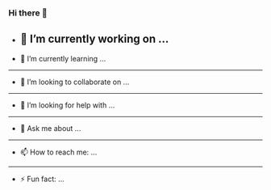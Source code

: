 ### Hi there 👋

- 🔭 I’m currently working on ...
  --------------------------------------------------------
- 🌱 I’m currently learning ...
 --------------------------------------------------------
- 👯 I’m looking to collaborate on ...
 --------------------------------------------------------
- 🤔 I’m looking for help with ...
 --------------------------------------------------------
- 💬 Ask me about ...
 --------------------------------------------------------
- 📫 How to reach me: ...
 --------------------------------------------------------
- ⚡ Fun fact: ...

